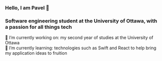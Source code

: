 ### Hello, I am Pavel 👋

### Software engineering student at the University of Ottawa, with a passion for all things tech

🔭 I’m currently working on: my second year of studies at the University of Ottawa                       
🌱 I’m currently learning: technologies such as Swift and React to help bring my application ideas to fruition
<!--
**pxvelk/pxvelk** is a ✨ _special_ ✨ repository because its `README.md` (this file) appears on your GitHub profile.

Here are some ideas to get you started:



- 👯 I’m looking to collaborate on ...
- 🤔 I’m looking for help with ...
- 💬 Ask me about ...
- 📫 How to reach me: ...
- 😄 Pronouns: ...
- ⚡ Fun fact: ...
-->
